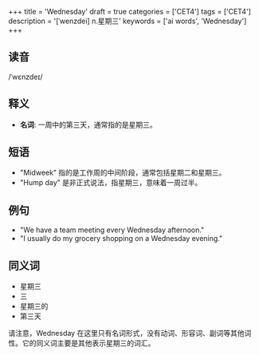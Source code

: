 +++
title = 'Wednesday'
draft = true
categories = ['CET4']
tags = ['CET4']
description = '[ˈwenzdei] n.星期三'
keywords = ['ai words', 'Wednesday']
+++

## 读音
/ˈwɛnzdeɪ/

## 释义
- **名词**: 一周中的第三天，通常指的是星期三。

## 短语
- "Midweek" 指的是工作周的中间阶段，通常包括星期二和星期三。
- "Hump day" 是非正式说法，指星期三，意味着一周过半。

## 例句
- "We have a team meeting every Wednesday afternoon."
- "I usually do my grocery shopping on a Wednesday evening."

## 同义词
- 星期三
- 三
- 星期三的
- 第三天

请注意，Wednesday 在这里只有名词形式，没有动词、形容词、副词等其他词性。它的同义词主要是其他表示星期三的词汇。
